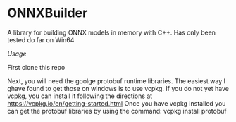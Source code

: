 # ONNXBuilder
A library for building ONNX models in memory with C++.
Has only been tested do far on Win64

*Usage*

First clone this repo

Next, you will need the goolge protobuf runtime libraries.
The easiest way I ghave found to get those on windows is to use vcpkg.
If you do not yet have vcpkg, you can install it following the directions
at https://vcpkg.io/en/getting-started.html
Once you have vcpkg installed you can get the protobuf libraries by using
the command:  vcpkg install protobuf


